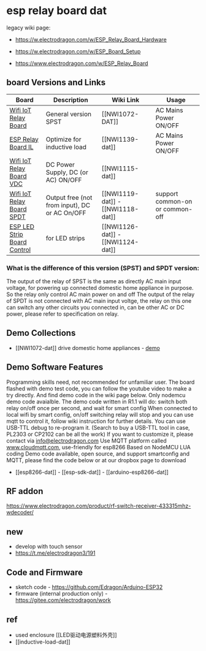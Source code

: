 # esp relay board dat

legacy wiki page:

- https://w.electrodragon.com/w/ESP_Relay_Board_Hardware


- https://w.electrodragon.com/w/ESP_Board_Setup
- https://www.electrodragon.com/w/ESP_Relay_Board




## board Versions and Links

| Board                                                                                                       | Description                                   | Wiki Link                                     | Usage                           |
| ----------------------------------------------------------------------------------------------------------- | --------------------------------------------- | --------------------------------------------- | ------------------------------- |
| [Wifi IoT Relay Board](https://www.electrodragon.com/product/wifi-iot-relay-board-based-esp8266/)           | General version SPST                          | [[NWI1072-DAT]]                               | AC Mains Power ON/OFF           |
| [ESP Relay Board IL](https://www.electrodragon.com/product/esp-relay-board-il-inductive-load/)              | Optimize for inductive load                   | [[NWI1139-dat]]                               | AC Mains Power ON/OFF           |
| [Wifi IoT Relay Board VDC](https://www.electrodragon.com/product/wifi-iot-relay-board-vdc-based-esp8266/)   | DC Power Supply, DC (or AC) ON/OFF            | [[NWI1115-dat]]                               |                                 |
| [Wifi IoT Relay Board SPDT](https://www.electrodragon.com/product/wifi-iot-relay-board-spdt-based-esp8266/) | Output free (not from input), DC or AC On/OFF | [[NWI1119-dat]] - [[NWI1118-dat]] | support common-on or common-off |
| [ESP LED Strip Board Control](https://www.electrodragon.com/product/esp-led-strip-board/)                   | for LED strips                                | [[NWI1126-dat]] - [[NWI1124-dat]]             |                                 |

### What is the difference of this version (SPST) and SPDT version:

The output of the relay of SPST is the same as directly AC main input voltage, for powering up connected domestic home appliance in purpose. So the relay only control AC main power on and off
The output of the relay of SPDT is not connected with AC main input voltge, the relay on this one can switch any other circuits you connected in, can be other AC or DC power, please refer to specification on relay.

## Demo Collections

- [[NWI1072-dat]] drive domestic home appliances - [demo](https://www.youtube.com/watch?v=Tznk1umc20M&ab_channel=ChowHe)

## Demo Software Features

Programming skills need, not recommended for unfamiliar user.
The board flashed with demo test code, you can follow the youtube video to make a try directly. And find demo code in the wiki page below. Only nodemcu demo code avaialble.
The demo code written in R1.1 will do:
switch both relay on/off once per second, and wait for smart config
When connected to local wifi by smart config, on/off switching relay will stop and you can use mqtt to control it, follow wiki instruction for further details.
You can use USB-TTL debug to re-program it. (Search to buy a USB-TTL tool in case, PL2303 or CP2102 can be all the work)
If you want to customize it, please contact via info@electrodragon.com
Use MQTT platform called www.cloudmqtt.com, use-friendly for esp8266
Based on NodeMCU LUA coding
Demo code available, open source, and support smartconfig and MQTT, please find the code below or at our dropbox page to download

- [[esp8266-dat]] - [[esp-sdk-dat]] - [[arduino-esp8266-dat]]



## RF addon 

https://www.electrodragon.com/product/rf-switch-receiver-433315mhz-wdecoder/


## new 

- develop with touch sensor 
- https://t.me/electrodragon3/191


## Code and Firmware 

- sketch code - https://github.com/Edragon/Arduino-ESP32
- firmware (internal production only) - https://gitee.com/electrodragon/work

## ref

- used enclosure [[LED驱动电源塑料外壳]]
- [[inductive-load-dat]]


